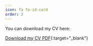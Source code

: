 ```yaml
---
icon: fa fa-id-card
order: 2
---
```


You can download my CV here:

[Download my CV PDF](/assets/docs/CV.pdf){:target="_blank"}
